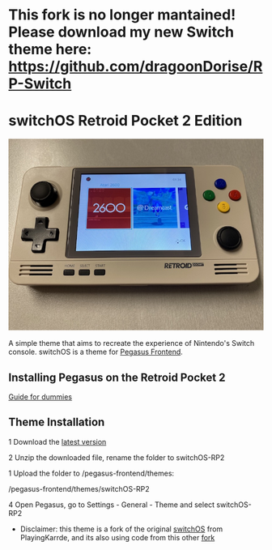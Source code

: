 # This fork is no longer mantained! Please download my new Switch theme here: https://github.com/dragoonDorise/RP-Switch







# switchOS Retroid Pocket 2 Edition

<img src="https://raw.githubusercontent.com/dragoonDorise/switchOS/master/preview.jpg">

A simple theme that aims to recreate the experience of Nintendo's Switch console. switchOS is a theme for [Pegasus Frontend](http://pegasus-frontend.org/).

## Installing Pegasus on the Retroid Pocket 2
[Guide for dummies](https://github.com/dragoonDorise/pegasus-rp2-metadata)

## Theme Installation

1 Download the [latest version](https://github.com/dragoonDorise/switchOS/archive/master.zip)

2 Unzip the downloaded file, rename the folder to switchOS-RP2

1 Upload the folder to /pegasus-frontend/themes:
  
  /pegasus-frontend/themes/switchOS-RP2

4 Open Pegasus, go to Settings - General - Theme and select switchOS-RP2


- Disclaimer: this theme is a fork of the original [switchOS](https://github.com/PlayingKarrde/switchOS) from PlayingKarrde, and its also using code from this other [fork](https://github.com/valsou/switchOS)
